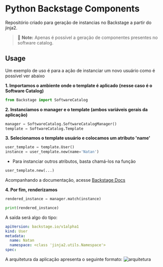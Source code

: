 # Python Backstage Components

Repositório criado para geração de instancias no Backstage a partir do jinja2.

> :memo: **Note:** Apenas é possível a geração de componentes presentes no software catalog.


## Usage

Um exemplo de uso é para a ação de instanciar um novo usuário como é possível ver abaixo

**1. Importamos o ambiente onde o template é aplicado (nesse caso é o Software Catalog)**

```python
from Backstage import SoftwareCatalog
```
**2. Instanciamos o manager e o template (ambos variáveis gerais da aplicação)**

```python
manager = SoftwareCatalog.SoftwareCatalogManager()
template = SoftwareCatalog.Template
```

**3. Selecionamos o template usuário e colocamos um atributo 'name'**

```python 
user_template = template.User()
instance = user_template.new(name='Natan')
```

* Para instanciar outros atributos, basta chamá-los na função
```python 
user_template.new(...)
```
Acompanhando a documentação, acesse [Backstage Docs](https://backstage.io/docs/features/software-catalog/descriptor-format)

**4. Por fim, renderizamos**

```python 
rendered_instance = manager.match(instance)

print(rendered_instance)
```

A saída será algo do tipo:

```yaml
apiVersion: backstage.io/v1alpha1
kind: User
metadata:
  name: Natan
  namespace: <class 'jinja2.utils.Namespace'>
spec:
```

A arquitetura da aplicação apresenta o seguinte formato:
![arquitetura](https://drive.google.com/uc?id=1lyjfQvPkVSy7uObrcS82H8YJJZYUTt78)